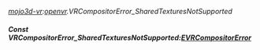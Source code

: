 _[mojo3d-vr](../../modules/mojo3d-vr/mojo3d-vr-module.md):[openvr](openvr:).VRCompositorError\_SharedTexturesNotSupported_
##### Const VRCompositorError\_SharedTexturesNotSupported:[EVRCompositorError](../../modules/mojo3d-vr/openvr-evrcompositorerror.md)
